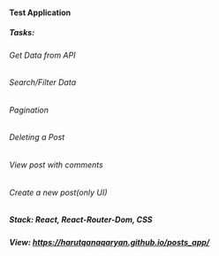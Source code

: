 ####  Test Application

##### Tasks: 
###### Get Data from API
###### Search/Filter Data
###### Pagination
###### Deleting a Post
###### View post with comments
###### Create a new post(only UI)

##### Stack: React, React-Router-Dom, CSS

##### View: https://harutqanaqaryan.github.io/posts_app/


